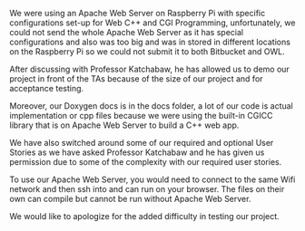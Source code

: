 We were using an Apache Web Server on Raspberry Pi with specific configurations set-up for Web C++ and CGI Programming, unfortunately, we could not send the whole Apache Web Server as it has special configurations and also was too big and was in stored in different locations on the Raspberry Pi so we could not submit it to both Bitbucket and OWL.

After discussing with Professor Katchabaw, he has allowed us to demo our project in front of the TAs because of the size of our project and for acceptance testing.

Moreover, our Doxygen docs is in the docs folder, a lot of our code is actual implementation or cpp files because we were using the built-in CGICC library that is on Apache Web Server to build a C++ web app.

We have also switched around some of our required and optional User Stories as we have asked Professor Katchabaw and he has given us permission due to some of the complexity with our required user stories.

To use our Apache Web Server, you would need to connect to the same Wifi network and then ssh into and can run on your browser. The files on their own can compile but cannot be run without Apache Web Server.

We would like to apologize for the added difficulty in testing our project.

